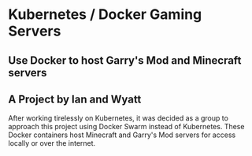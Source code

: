 # Kubernetes / Docker Gaming Servers
## Use Docker to host Garry's Mod and Minecraft servers
## A Project by Ian and Wyatt
After working tirelessly on Kubernetes, it was decided as a group to approach this project using Docker Swarm instead of Kubernetes. These Docker containers host Minecraft and Garry's Mod servers for access locally or over the internet.
